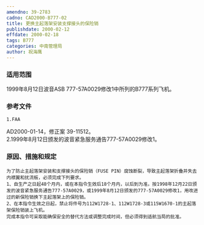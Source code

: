 ```yaml
---
amendno: 39-2783  
cadno: CAD2000-B777-02  
title: 更换主起落架安装支撑接头的保险销  
publishdate: 2000-02-12  
effdate: 2000-02-18  
tags: B777  
categories: 中南管理局  
author: 祝海鹰  
---
```

  
### 适用范围  
1999年8月12日波音ASB 777-57A0029修改1中所列的B777系列飞机。  
  
<!--more-->  
### 参考文件  
    1.FAA  
AD2000-01-14，修正案 39-11512。  
 2.1999年8月12日颁发的波音紧急服务通告777-57A0029修改1。  
  
### 原因、措施和规定  
    为了防止主起落架安装和支撑接头的保险销（FUSE PIN）腐蚀断裂，导致主起落架折叠并失去内襟翼和扰流板，必须完成下列要求。  
    1、自生产之日起48个月内，或在本指令生效后18个月内，以后到为准。按1998年12月22日颁发的波音紧急服务通告777-57A0029，或1999年8月12日颁发的777-57A0029修改1，用改进过的新保险销换下主起落架上的保险销。  
    2、在本指令生效之日起，禁止将件号为112W1728-1、112W1728-3或115W1670-1的主起落架保险销装上飞机。  
    完成本指令可采取能确保安全的替代方法或调整完成时间，但必须得到适航当局的批准。  
  
